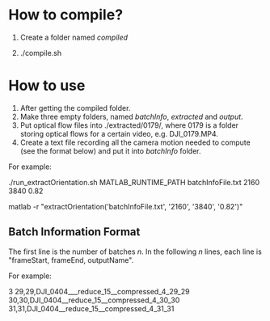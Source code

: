 # How to compile?

1. Create a folder named *compiled*

2. ./compile.sh

   

# How to use

1. After getting the compiled folder.
2. Make three empty folders, named *batchInfo*, *extracted* and *output*.
3. Put optical flow files into ./extracted/0179/, where 0179 is a folder storing optical flows for a certain video, e.g. DJI_0179.MP4.
4. Create a text file recording all the camera motion needed to compute (see the format below) and put it into *batchInfo* folder.



For example:

./run_extractOrientation.sh MATLAB_RUNTIME_PATH batchInfoFile.txt 2160 3840 0.82



matlab -r "extractOrientation('batchInfoFile.txt', '2160', '3840', '0.82')"



## Batch Information Format

The first line is the number of batches *n*. In the following *n* lines, each line is "frameStart, frameEnd, outputName".

For example:

3
29,29,DJI_0404\_\__reduce_15\_\_compressed_4_29_29
30,30,DJI_0404\_\_reduce_15\_\_compressed_4_30_30
31,31,DJI_0404\_\_reduce_15\_\_compressed_4_31_31